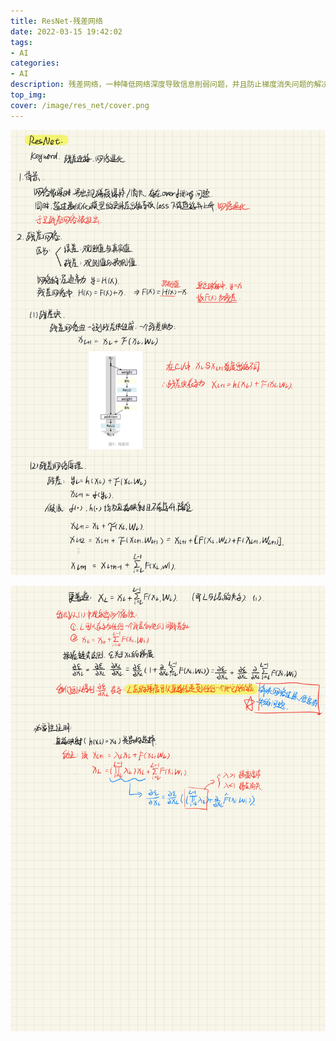 ```yaml
---
title: ResNet-残差网络
date: 2022-03-15 19:42:02
tags:
- AI
categories: 
- AI
description: 残差网络，一种降低网络深度导致信息削弱问题，并且防止梯度消失问题的解决方法。
top_img: 
cover: /image/res_net/cover.png
---
```


![1](/image/res_net/ResNet1.jpg)

![2](/image/res_net/ResNet2.jpg)

